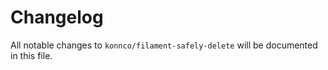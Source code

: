 # Changelog

All notable changes to `konnco/filament-safely-delete` will be documented in this file.